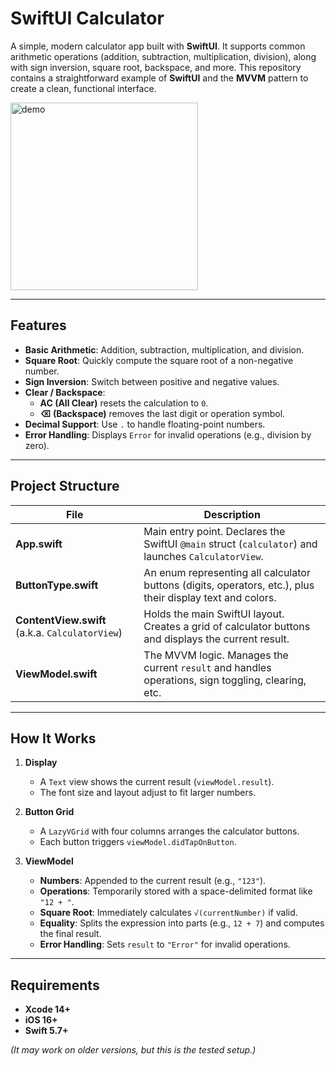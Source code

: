 # SwiftUI Calculator

A simple, modern calculator app built with **SwiftUI**. It supports common arithmetic operations (addition, subtraction, multiplication, division), along with sign inversion, square root, backspace, and more. This repository contains a straightforward example of **SwiftUI** and the **MVVM** pattern to create a clean, functional interface.

<img src="https://github.com/ivansor0kin/swift-ios-calculator-app/blob/main/demo.png" alt="demo" width="300" />

---

## Features

- **Basic Arithmetic**: Addition, subtraction, multiplication, and division.  
- **Square Root**: Quickly compute the square root of a non-negative number.  
- **Sign Inversion**: Switch between positive and negative values.  
- **Clear / Backspace**: 
  - **AC (All Clear)** resets the calculation to `0`.  
  - **⌫ (Backspace)** removes the last digit or operation symbol.
- **Decimal Support**: Use `.` to handle floating-point numbers.  
- **Error Handling**: Displays `Error` for invalid operations (e.g., division by zero).

---

## Project Structure

| File              | Description                                                                                   |
|-------------------|-----------------------------------------------------------------------------------------------|
| **App.swift**     | Main entry point. Declares the SwiftUI `@main` struct (`calculator`) and launches `CalculatorView`. |
| **ButtonType.swift** | An enum representing all calculator buttons (digits, operators, etc.), plus their display text and colors. |
| **ContentView.swift** (a.k.a. `CalculatorView`) | Holds the main SwiftUI layout. Creates a grid of calculator buttons and displays the current result. |
| **ViewModel.swift** | The MVVM logic. Manages the current `result` and handles operations, sign toggling, clearing, etc. |

---

## How It Works

1. **Display**  
   - A `Text` view shows the current result (`viewModel.result`).  
   - The font size and layout adjust to fit larger numbers.

2. **Button Grid**  
   - A `LazyVGrid` with four columns arranges the calculator buttons.  
   - Each button triggers `viewModel.didTapOnButton`.

3. **ViewModel**  
   - **Numbers**: Appended to the current result (e.g., `"123"`).  
   - **Operations**: Temporarily stored with a space-delimited format like `"12 + "`.  
   - **Square Root**: Immediately calculates `√(currentNumber)` if valid.  
   - **Equality**: Splits the expression into parts (e.g., `12 + 7`) and computes the final result.  
   - **Error Handling**: Sets `result` to `"Error"` for invalid operations.

---

## Requirements

- **Xcode 14+**  
- **iOS 16+**  
- **Swift 5.7+**

*(It may work on older versions, but this is the tested setup.)*
